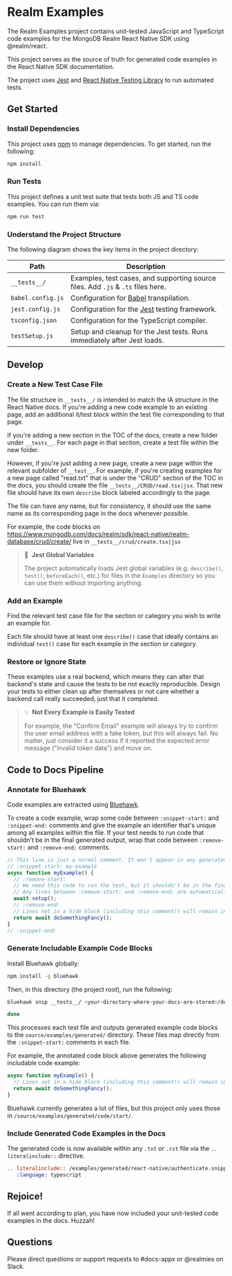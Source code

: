 # Realm Examples

The Realm Examples project contains unit-tested JavaScript and TypeScript code examples for the
MongoDB Realm React Native SDK using @realm/react.

This project serves as the source of truth for generated code examples in
the React Native SDK documentation.

The project uses [Jest](https://jestjs.io/) and [React Native Testing Library](https://testing-library.com/docs/react-native-testing-library/intro/) to run automated tests.

## Get Started

### Install Dependencies

This project uses [npm](https://www.npmjs.com/) to manage dependencies. To get started, run the following:

```bash
npm install
```

### Run Tests

This project defines a unit test suite that tests both JS and TS code examples. You can run them via:

```bash
npm run test
```

### Understand the Project Structure

The following diagram shows the key items in the project directory:

| Path              | Description                                                                      |
| ----------------- | -------------------------------------------------------------------------------- |
| `__tests__/`      | Examples, test cases, and supporting source files. Add `.js` & `.ts` files here. |
| `babel.config.js` | Configuration for [Babel](https://babeljs.io/) transpilation.                    |
| `jest.config.js`  | Configuration for the [Jest](https://jestjs.io/) testing framework.              |
| `tsconfig.json`   | Configuration for the TypeScript compiler.                                       |
| `testSetup.js`    | Setup and cleanup for the Jest tests. Runs immediately after Jest loads.         |

## Develop

### Create a New Test Case File

The file structure in `__tests__/` is intended to match the IA structure in the
React Native docs. If you're adding a new code example to an existing page, add
an additional it/test block within the test file corresponding to that page.

If you're adding a new section in the TOC of the docs, create a
new folder under `__tests__`. For each page in that section, create a test file
within the new folder.

However, if you're just adding a new page, create a new page within the relevant
subfolder of `__test__`. For example, if you're creating examples for a new page
called "read.txt" that is under the "CRUD" section of the TOC in the docs, you
should create the file `__tests__/CRUD/read.tsx|jsx`. That new file should have
its own `describe` block labeled accordingly to the page.

The file can have any name, but for consistency, it should use the same name as
its corresponding page in the docs whenever possible.

For example, the code blocks on
https://www.mongodb.com/docs/realm/sdk/react-native/realm-database/crud/create/
live in `__tests__/crud/create.tsx|jsx`

> 🧪&nbsp;&nbsp;**Jest Global Variables**
>
> The project automatically loads Jest global variables (e.g. `describe()`, `test()`,
> `beforeEach()`, etc.) for files in the `Examples` directory so you can use them without importing
> anything.

### Add an Example

Find the relevant test case file for the section or category you wish to write an example for.

Each file should have at least one `describe()` case that ideally contains an individual `test()`
case for each example in the section or category.

### Restore or Ignore State

These examples use a real backend, which means they can alter that backend's
state and cause the tests to be not exactly reproducible. Design your tests to
either clean up after themselves or not care whether a backend call really
succeeded, just that it completed.

> 💡&nbsp;&nbsp;**Not Every Example is Easily Tested**
>
> For example, the "Confirm Email" example will always try to confirm the
> user email address with a fake token, but this will always fail. No matter,
> just consider it a success if it reported the expected error message ("invalid
> token data") and move on.

## Code to Docs Pipeline

### Annotate for Bluehawk

Code examples are extracted using [Bluehawk](https://github.com/MongoCaleb/bluehawk).

To create a code example, wrap some code between `:snippet-start:` and `:snippet-end:`
comments and give the example an identifier that's unique among all examples within the file. If
your test needs to run code that shouldn't be in the final generated output, wrap that code between
`:remove-start:` and `:remove-end:` comments.

```js
// This line is just a normal comment. It won't appear in any generated code.
// :snippet-start: my-example
async function myExample() {
  // :remove-start:
  // We need this code to run the test, but it shouldn't be in the final code example.
  // Any lines between :remove-start: and :remove-end: are automatically removed from generated code.
  await setup();
  // :remove-end:
  // Lines not in a hide block (including this comment!) will remain in the generated code.
  return await doSomethingFancy();
}
// :snippet-end:
```

### Generate Includable Example Code Blocks

Install Bluehawk globally:

```bash
npm install -g bluehawk
```

Then, in this directory (the project root), run the following:

```bash
bluehawk snip __tests__/ <your-directory-where-your-docs-are-stored>/docs-realm/source/examples/generated/react-native/

done
```

This processes each test file and outputs generated example code blocks to the
`source/examples/generated/` directory. These files map directly from the `:snippet-start:`
comments in each file.

For example, the annotated code block above generates the following includable code example:

```js
async function myExample() {
  // Lines not in a hide block (including this comment!) will remain in the generated code.
  return await doSomethingFancy();
}
```

Bluehawk currently generates a lot of files, but this project only uses those in
`/source/examples/generated/code/start/`.

### Include Generated Code Examples in the Docs

The generated code is now available within any `.txt` or `.rst` file via the `.. literalinclude::`
directive.

```restructuredtext
.. literalinclude:: /examples/generated/react-native/authenticate.snippet.my-example.js
   :language: typescript
```

## Rejoice!

If all went according to plan, you have now included your unit-tested code examples in the docs. Huzzah!

## Questions

Please direct questions or support requests to #docs-appx or @realmies on Slack.
